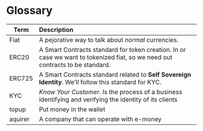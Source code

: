 Glossary
========


| Term        | Description   
| -----------|:--------------------
| Fiat       | A pejorative way to talk about *normal* currencies. 
| ERC20      | A Smart Contracts standard for token creation. In or case we want to tokenized fiat, so we need out contracts to be standard. 
| ERC725     | A Smart Contracts standard related to **Self Sovereign Identity**. We'll follow this standard for KYC.
| KYC        | *Know Your Customer*. Is the process of a business identifying and verifying the identity of its clients
| topup      | Put money in the wallet
| aquirer    | A company that can operate with e-money

